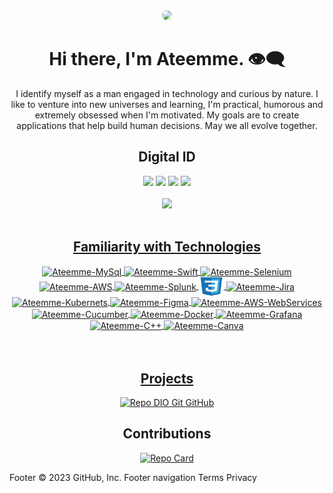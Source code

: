 <div align="center">
  <img style="border-radius:100px;" height="150" src="https://avatars.githubusercontent.com/ateemme"  />

<div>
    <h1>Hi there, I'm Ateemme. 👁‍🗨 </h1>
    <p>I identify myself as a man engaged in technology and curious by nature. I like to venture into new universes and learning, I'm practical, humorous and extremely obsessed when I'm motivated.  My goals are to create applications that help build human decisions. May we all evolve together.
    </p>    
</div>
<div>
    <h2>Digital ID</h2>
   <a href="https://www.linkedin.com/in/brunofmarques/" target="_blank"><img src="https://img.shields.io/badge/-LinkedIn-%230077B5?style=for-the-badge&logo=linkedin&logoColor=white" target="_blank"></a> 
   <a href = "https://www.instagram.com/ateemmme"><img src="https://img.shields.io/badge/Instagram-000?style=for-the-badge&logo=instagram&logoColor=blue" target="_blank"></a>
   <a href = "https://opensea.io/ateemme/"><img src="https://img.shields.io/badge/OpenSea-%232081E2.svg?style=for-the-badge&logo=opensea&logoColor=white" target="_blank"></a>
   <a href = "https://tiktok.com/@ateemme/"><img src="https://img.shields.io/badge/TikTok-%23000000.svg?style=for-the-badge&logo=TikTok&logoColor=blue" target="_blank"></a>
  </div>
<br>

  <a href="https://github.com/ateemme">
  <img height="180em" src="https://github-readme-stats.vercel.app/api?username=ateemme"/>

<div style="display: inline_block"><br>
    <h2>Familiarity with Technologies </h2>
    <img align="center" alt="Ateemme-MySql" height="30" width="30" src="https://cdn.jsdelivr.net/gh/devicons/devicon/icons/mysql/mysql-original.svg">
  <img align="center" alt="Ateemme-Swift" height="30" width="40" src="https://cdn.jsdelivr.net/gh/devicons/devicon/icons/swift/swift-original.svg">
  <img align="center" alt="Ateemme-Selenium" height="30" width="40" src="https://cdn.jsdelivr.net/gh/devicons/devicon/icons/selenium/selenium-original.svg">
  <img align="center" alt="Ateemme-AWS" height="30" width="30" src="https://static-00.iconduck.com/assets.00/aws-icon-2048x2048-274bm1xi.png">
  <img align="center" alt="Ateemme-Splunk" height="30" width="30" src="https://appstore.good.com/appcentral-storage%2Fapps%2F15%2F82%2F14%2F91%2F44%2F40%2F1%2Fimages%2FlargeIcon_1582149144401.png?Expires=3836518234&Signature=gznlt3UYof1MDlqkzN8Dq205s8xUbPBhasNOyE2z90MkUOi50fCqQvSk7rfXzhumFEMpxTEw3IQFaFVxBa1XqC4bzWjmEZJ-AojK5ZOWRTSDlpDl7Q1NHziwKwHnXXw8FOZWrbWEFXvDNKZH1iSxkY7GeGFSE4UV~ohZpubd3w6sFum9fYyjXh0ivvnBI7xPNbyaicpLMOfF6GnWW9f0BrxzHNQULD-cPHCZkxORak-5pHzfczYJEBGvOgxmdyNbSJH4qGh8cI9NgOZ6G5cIYOU1eNASRtI8SnCZUFjoDpuXTaxMuurd2zDeSaUun0kJBvxKtZP0Z3COfLg9yVWgrw__&Key-Pair-Id=APKAJK4SYQTFZWVMO5OA">
  <img align="center" alt="Ateemme-CSS" height="30" width="40" src="https://raw.githubusercontent.com/devicons/devicon/master/icons/css3/css3-original.svg">
  <img align="center" alt="Ateemme-Jira" height="30" width="40" src="https://cdn.jsdelivr.net/gh/devicons/devicon/icons/jira/jira-original-wordmark.svg">  
  <img align="center" alt="Ateemme-Kubernets" height="30" width="40" src="https://cdn.jsdelivr.net/gh/devicons/devicon/icons/kubernetes/kubernetes-plain.svg"> 
  <img align="center" alt="Ateemme-Figma" height="30" width="40" src="https://cdn.jsdelivr.net/gh/devicons/devicon/icons/figma/figma-original.svg"> 
  <img align="center" alt="Ateemme-AWS-WebServices" height="30" width="40" src="https://cdn.jsdelivr.net/gh/devicons/devicon/icons/amazonwebservices/amazonwebservices-original.svg"> 
  <img align="center" alt="Ateemme-Cucumber" height="30" width="40" src="https://cdn.jsdelivr.net/gh/devicons/devicon/icons/cucumber/cucumber-plain.svg"> 
  <img align="center" alt="Ateemme-Docker" height="30" width="40" src="https://cdn.jsdelivr.net/gh/devicons/devicon/icons/docker/docker-original.svg"> 
  <img align="center" alt="Ateemme-Grafana" height="30" width="40" src="https://cdn.jsdelivr.net/gh/devicons/devicon/icons/grafana/grafana-original.svg"> 
  <img align="center" alt="Ateemme-C++" height="30" width="40" src="https://cdn.jsdelivr.net/gh/devicons/devicon/icons/cplusplus/cplusplus-original.svg"> 
  <img align="center" alt="Ateemme-Canva" height="30" width="40" src="https://cdn.jsdelivr.net/gh/devicons/devicon/icons/canva/canva-original.svg">
</div>
<br>
<br>


## Projects
[![Repo DIO Git GitHub](https://github-readme-stats.vercel.app/api/pin/?username=elidianaandrade&repo=dio-lab-open-source&bg_color=000&border_color=30A3DC&show_icons=true&icon_color=30A3DC&title_color=E94D5F&text_color=FFF)](https://github.com/elidianaandrade/dio-lab-open-source)


## Contributions
[![Repo Card](https://github-readme-stats.vercel.app/api/pin/?username=ateemme&repo=dio-lab-open-source&bg_color=000&border_color=30A3DC&show_icons=true&icon_color=30A3DC&title_color=E94D5F&text_color=FFF)](thhps://github.com/ateemme/dio-lab-open-source)

</div>
Footer
© 2023 GitHub, Inc.
Footer navigation
Terms
Privacy
